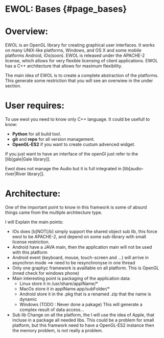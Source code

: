 EWOL: Bases                                {#page_bases}
===========

Overview:
=========

EWOL is an OpenGL library for creating graphical user interfaces.
It works on many UNIX-like platforms, Windows, and OS X and some mobile platforms Android, iOs(soon).
EWOL is released under the APACHE-2 license, which allows for very flexible licensing of client applications.
EWOL has a C++ architecture that allows for maximum flexibility.

The main idea of EWOL is to create a complete abstraction of the platforms.
This generate some restriction that you will see an overwiew in the under section.

User requires:
==============

To use ewol you need to know only C++ language. It could be usefull to know:
- **Python** for all build tool.
- **git** and **repo** for all version management.
- **OpenGL-ES2** if you want to create custum advenced widget.

If you just want to have an interface of the openGl just refer to the [lib[gale|Gale library]].

Ewol does not manage the Audio but it is full integrated in [lib[audio-river|River library]].


Architecture:
=============
One of the important point to know in this framwork is some of absurd things came from the multiple architecture type.

I will Explain the main points:
- IOs does [b]NOT[/b] simply support the shared object sub lib, this force ewol to be APACHE-2, and depend on some sub-library with small license restriction.
- Android have a JAVA main, then the application main will not be used with this platform
- Android event (keyboard, mouse, touch-screen and ...) will arrive in asynchron mode ==> need to be resynchronyse in one thread
- Only one graphyc framework is availlable on all platform. This is OpenGL (nned check for windows phone)
- Main interesting point is packaging of the application data:
  * Linux store it in /usr/share/applName/*
  * MacOs store it in applName.app/subFolder/*
  * Android store it in the .pkg that is a renamed .zip that the name is dynamic
  * Windows (TODO : Never done a pakage)
    This will generate a complex result of data access...
- Sub lib Change on all the platform, the I will use the idea of Apple, that incluse in a package all needed libs. This could be a problem for small platform, but this framwork need to have a OpenGL-ES2 instance then the memory problem, is not really a problem.


